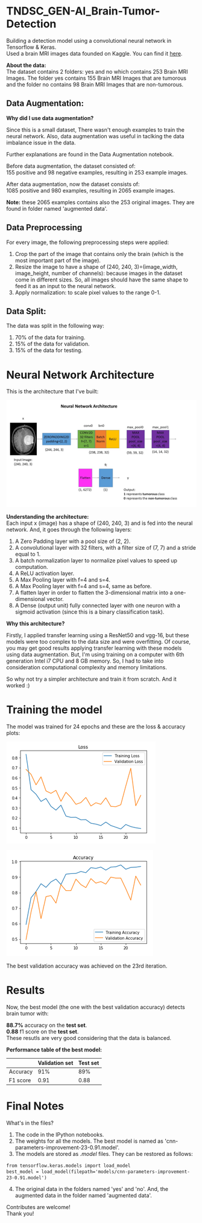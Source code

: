 # TNDSC_GEN-AI_Brain-Tumor-Detection
Building a detection model using a convolutional neural network in Tensorflow & Keras.<br>
Used a brain MRI images data founded on Kaggle. You can find it [here](https://www.kaggle.com/navoneel/brain-mri-images-for-brain-tumor-detection).<br>

**About the data:**<br>
The dataset contains 2 folders: yes and no which contains 253 Brain MRI Images. The folder yes contains 155 Brain MRI Images that are tumorous and the folder no contains 98 Brain MRI Images that are non-tumorous.

## Data Augmentation:

**Why did I use data augmentation?**

Since this is a small dataset, There wasn't enough examples to train the neural network. Also, data augmentation was useful in taclking the data imbalance issue in the data.<br>

Further explanations are found in the Data Augmentation notebook.

Before data augmentation, the dataset consisted of:<br>
155 positive and 98 negative examples, resulting in 253 example images.

After data augmentation, now the dataset consists of:<br>
1085 positive and 980 examples, resulting in 2065 example images.

**Note:** these 2065 examples contains also the 253 original images. They are found in folder named 'augmented data'.

## Data Preprocessing

For every image, the following preprocessing steps were applied:

1. Crop the part of the image that contains only the brain (which is the most important part of the image).
2. Resize the image to have a shape of (240, 240, 3)=(image_width, image_height, number of channels): because images in the dataset come in different sizes. So, all images should have the same shape to feed it as an input to the neural network.
3. Apply normalization: to scale pixel values to the range 0-1.

## Data Split:

The data was split in the following way:
1. 70% of the data for training.
2. 15% of the data for validation.
3. 15% of the data for testing.

# Neural Network Architecture

This is the architecture that I've built:

![Neural Network Architecture](convnet_architecture.jpg)

**Understanding the architecture:**<br>
Each input x (image) has a shape of (240, 240, 3) and is fed into the neural network. And, it goes through the following layers:<br>

1. A Zero Padding layer with a pool size of (2, 2).
2. A convolutional layer with 32 filters, with a filter size of (7, 7) and a stride equal to 1.
3. A batch normalization layer to normalize pixel values to speed up computation.
4. A ReLU activation layer.
5. A Max Pooling layer with f=4 and s=4.
6. A Max Pooling layer with f=4 and s=4, same as before.
7. A flatten layer in order to flatten the 3-dimensional matrix into a one-dimensional vector.
8. A Dense (output unit) fully connected layer with one neuron with a sigmoid activation (since this is a binary classification task).

**Why this architecture?**<br>

Firstly, I applied transfer learning using a ResNet50 and vgg-16, but these models were too complex to the data size and were overfitting. Of course, you may get good results applying transfer learning with these models using data augmentation. But, I'm using training on a computer with 6th generation Intel i7 CPU and 8 GB memory. So, I had to take into consideration computational complexity and memory limitations.<br>

So why not try a simpler architecture and train it from scratch. And it worked :)

# Training the model
The model was trained for 24 epochs and these are the loss & accuracy plots:


![Loss plot](Loss.PNG)


![Accuracy plot](Accuracy.PNG)

The best validation accuracy was achieved on the 23rd iteration.

# Results

Now, the best model (the one with the best validation accuracy) detects brain tumor with:<br>

**88.7%** accuracy on the **test set**.<br>
**0.88** f1 score on the **test set**.<br>
These resutls are very good considering that the data is balanced.

**Performance table of the best model:**

| <!-- -->  | Validation set | Test set |
| --------- | -------------- | -------- |
| Accuracy  | 91%            | 89%      |
| F1 score  | 0.91           | 0.88     |


# Final Notes

What's in the files?

1. The code in the IPython notebooks.
2. The weights for all the models. The best model is named as 'cnn-parameters-improvement-23-0.91.model'.
3. The models are stored as *.model* files. They can be restored as follows:


```
from tensorflow.keras.models import load_model
best_model = load_model(filepath='models/cnn-parameters-improvement-23-0.91.model')
```

4. The original data in the folders named 'yes' and 'no'. And, the augmented data in the folder named 'augmented data'.


Contributes are welcome!
<br>Thank you!



